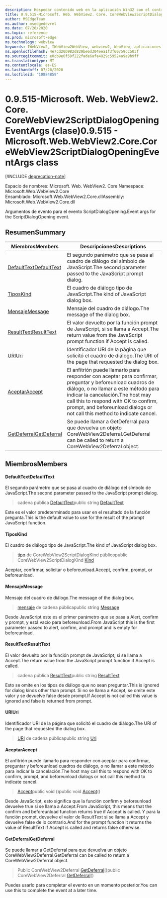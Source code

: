 ```yaml
---
description: Hospedar contenido web en la aplicación Win32 con el control Microsoft Edge WebView2
title: 0.9.515-Microsoft. Web. WebView2. Core. CoreWebView2ScriptDialogOpeningEventArgs
author: MSEdgeTeam
ms.author: msedgedevrel
ms.date: 07/20/2020
ms.topic: reference
ms.prod: microsoft-edge
ms.technology: webview
keywords: IWebView2, IWebView2WebView, webview2, WebView, aplicaciones Win32, Win32, Edge, ICoreWebView2, ICoreWebView2Controller, control de explorador, HTML Edge
ms.openlocfilehash: 4e7cd20b982d829be6d304eea1f3f60759cc503f
ms.sourcegitcommit: e0cb9e6f59f222fade6afa4829c59524a9a9b9ff
ms.translationtype: MT
ms.contentlocale: es-ES
ms.lasthandoff: 07/20/2020
ms.locfileid: "10884859"
---
```

# <span data-ttu-id="44b2f-104">0.9.515-Microsoft. Web. WebView2. Core. CoreWebView2ScriptDialogOpeningEventArgs (clase)</span><span class="sxs-lookup"><span data-stu-id="44b2f-104">0.9.515 - Microsoft.Web.WebView2.Core.CoreWebView2ScriptDialogOpeningEventArgs class</span></span> 

[!INCLUDE [deprecation-note](../../includes/deprecation-note.md)]

<span data-ttu-id="44b2f-105">Espacio de nombres: Microsoft. Web. WebView2. Core </span><span class="sxs-lookup"><span data-stu-id="44b2f-105">Namespace: Microsoft.Web.WebView2.Core</span></span>\
<span data-ttu-id="44b2f-106">Ensamblado: Microsoft.Web.WebView2.Core.dll</span><span class="sxs-lookup"><span data-stu-id="44b2f-106">Assembly: Microsoft.Web.WebView2.Core.dll</span></span>

<span data-ttu-id="44b2f-107">Argumentos de evento para el evento ScriptDialogOpening.</span><span class="sxs-lookup"><span data-stu-id="44b2f-107">Event args for the ScriptDialogOpening event.</span></span>

## <span data-ttu-id="44b2f-108">Resumen</span><span class="sxs-lookup"><span data-stu-id="44b2f-108">Summary</span></span>

 <span data-ttu-id="44b2f-109">Miembros</span><span class="sxs-lookup"><span data-stu-id="44b2f-109">Members</span></span>                        | <span data-ttu-id="44b2f-110">Descripciones</span><span class="sxs-lookup"><span data-stu-id="44b2f-110">Descriptions</span></span>
--------------------------------|---------------------------------------------
[<span data-ttu-id="44b2f-111">DefaultText</span><span class="sxs-lookup"><span data-stu-id="44b2f-111">DefaultText</span></span>](#defaulttext) | <span data-ttu-id="44b2f-112">El segundo parámetro que se pasa al cuadro de diálogo del símbolo de JavaScript.</span><span class="sxs-lookup"><span data-stu-id="44b2f-112">The second parameter passed to the JavaScript prompt dialog.</span></span>
[<span data-ttu-id="44b2f-113">Tipos</span><span class="sxs-lookup"><span data-stu-id="44b2f-113">Kind</span></span>](#kind) | <span data-ttu-id="44b2f-114">El cuadro de diálogo tipo de JavaScript.</span><span class="sxs-lookup"><span data-stu-id="44b2f-114">The kind of JavaScript dialog box.</span></span>
[<span data-ttu-id="44b2f-115">Mensaje</span><span class="sxs-lookup"><span data-stu-id="44b2f-115">Message</span></span>](#message) | <span data-ttu-id="44b2f-116">Mensaje del cuadro de diálogo.</span><span class="sxs-lookup"><span data-stu-id="44b2f-116">The message of the dialog box.</span></span>
[<span data-ttu-id="44b2f-117">ResultText</span><span class="sxs-lookup"><span data-stu-id="44b2f-117">ResultText</span></span>](#resulttext) | <span data-ttu-id="44b2f-118">El valor devuelto por la función prompt de JavaScript, si se llama a Accept.</span><span class="sxs-lookup"><span data-stu-id="44b2f-118">The return value from the JavaScript prompt function if Accept is called.</span></span>
[<span data-ttu-id="44b2f-119">URI</span><span class="sxs-lookup"><span data-stu-id="44b2f-119">Uri</span></span>](#uri) | <span data-ttu-id="44b2f-120">Identificador URI de la página que solicitó el cuadro de diálogo.</span><span class="sxs-lookup"><span data-stu-id="44b2f-120">The URI of the page that requested the dialog box.</span></span>
[<span data-ttu-id="44b2f-121">Aceptar</span><span class="sxs-lookup"><span data-stu-id="44b2f-121">Accept</span></span>](#accept) | <span data-ttu-id="44b2f-122">El anfitrión puede llamarlo para responder con aceptar para confirmar, preguntar y beforeunload cuadros de diálogo, o no llamar a este método para indicar la cancelación.</span><span class="sxs-lookup"><span data-stu-id="44b2f-122">The host may call this to respond with OK to confirm, prompt, and beforeunload dialogs or not call this method to indicate cancel.</span></span>
[<span data-ttu-id="44b2f-123">GetDeferral</span><span class="sxs-lookup"><span data-stu-id="44b2f-123">GetDeferral</span></span>](#getdeferral) | <span data-ttu-id="44b2f-124">Se puede llamar a GetDeferral para que devuelva un objeto CoreWebView2Deferral.</span><span class="sxs-lookup"><span data-stu-id="44b2f-124">GetDeferral can be called to return a CoreWebView2Deferral object.</span></span>

## <span data-ttu-id="44b2f-125">Miembros</span><span class="sxs-lookup"><span data-stu-id="44b2f-125">Members</span></span>

#### <span data-ttu-id="44b2f-126">DefaultText</span><span class="sxs-lookup"><span data-stu-id="44b2f-126">DefaultText</span></span> 

<span data-ttu-id="44b2f-127">El segundo parámetro que se pasa al cuadro de diálogo del símbolo de JavaScript.</span><span class="sxs-lookup"><span data-stu-id="44b2f-127">The second parameter passed to the JavaScript prompt dialog.</span></span>

> <span data-ttu-id="44b2f-128">cadena pública [DefaultText](#defaulttext)</span><span class="sxs-lookup"><span data-stu-id="44b2f-128">public string [DefaultText](#defaulttext)</span></span>

<span data-ttu-id="44b2f-129">Este es el valor predeterminado para usar en el resultado de la función pregunta.</span><span class="sxs-lookup"><span data-stu-id="44b2f-129">This is the default value to use for the result of the prompt JavaScript function.</span></span>

#### <span data-ttu-id="44b2f-130">Tipos</span><span class="sxs-lookup"><span data-stu-id="44b2f-130">Kind</span></span> 

<span data-ttu-id="44b2f-131">El cuadro de diálogo tipo de JavaScript.</span><span class="sxs-lookup"><span data-stu-id="44b2f-131">The kind of JavaScript dialog box.</span></span>

> <span data-ttu-id="44b2f-132">[tipo](#kind) de CoreWebView2ScriptDialogKind público</span><span class="sxs-lookup"><span data-stu-id="44b2f-132">public CoreWebView2ScriptDialogKind [Kind](#kind)</span></span>

<span data-ttu-id="44b2f-133">Aceptar, confirmar, solicitar o beforeunload.</span><span class="sxs-lookup"><span data-stu-id="44b2f-133">Accept, confirm, prompt, or beforeunload.</span></span>

#### <span data-ttu-id="44b2f-134">Mensaje</span><span class="sxs-lookup"><span data-stu-id="44b2f-134">Message</span></span> 

<span data-ttu-id="44b2f-135">Mensaje del cuadro de diálogo.</span><span class="sxs-lookup"><span data-stu-id="44b2f-135">The message of the dialog box.</span></span>

> <span data-ttu-id="44b2f-136">[mensaje](#message) de cadena pública</span><span class="sxs-lookup"><span data-stu-id="44b2f-136">public string [Message](#message)</span></span>

<span data-ttu-id="44b2f-137">Desde JavaScript este es el primer parámetro que se pasa a Alert, confirm y prompt, y está vacío para beforeunload.</span><span class="sxs-lookup"><span data-stu-id="44b2f-137">From JavaScript this is the first parameter passed to alert, confirm, and prompt and is empty for beforeunload.</span></span>

#### <span data-ttu-id="44b2f-138">ResultText</span><span class="sxs-lookup"><span data-stu-id="44b2f-138">ResultText</span></span> 

<span data-ttu-id="44b2f-139">El valor devuelto por la función prompt de JavaScript, si se llama a Accept.</span><span class="sxs-lookup"><span data-stu-id="44b2f-139">The return value from the JavaScript prompt function if Accept is called.</span></span>

> <span data-ttu-id="44b2f-140">cadena pública [ResultText](#resulttext)</span><span class="sxs-lookup"><span data-stu-id="44b2f-140">public string [ResultText](#resulttext)</span></span>

<span data-ttu-id="44b2f-141">Esto se omite en los tipos de diálogo que no sean preguntar.</span><span class="sxs-lookup"><span data-stu-id="44b2f-141">This is ignored for dialog kinds other than prompt.</span></span> <span data-ttu-id="44b2f-142">Si no se llama a Accept, se omite este valor y se devuelve false desde prompt.</span><span class="sxs-lookup"><span data-stu-id="44b2f-142">If Accept is not called this value is ignored and false is returned from prompt.</span></span>

#### <span data-ttu-id="44b2f-143">URI</span><span class="sxs-lookup"><span data-stu-id="44b2f-143">Uri</span></span> 

<span data-ttu-id="44b2f-144">Identificador URI de la página que solicitó el cuadro de diálogo.</span><span class="sxs-lookup"><span data-stu-id="44b2f-144">The URI of the page that requested the dialog box.</span></span>

> <span data-ttu-id="44b2f-145">[URI](#uri) de cadena pública</span><span class="sxs-lookup"><span data-stu-id="44b2f-145">public string [Uri](#uri)</span></span>

#### <span data-ttu-id="44b2f-146">Aceptar</span><span class="sxs-lookup"><span data-stu-id="44b2f-146">Accept</span></span> 

<span data-ttu-id="44b2f-147">El anfitrión puede llamarlo para responder con aceptar para confirmar, preguntar y beforeunload cuadros de diálogo, o no llamar a este método para indicar la cancelación.</span><span class="sxs-lookup"><span data-stu-id="44b2f-147">The host may call this to respond with OK to confirm, prompt, and beforeunload dialogs or not call this method to indicate cancel.</span></span>

> <span data-ttu-id="44b2f-148">[Accept](#accept)public void ()</span><span class="sxs-lookup"><span data-stu-id="44b2f-148">public void [Accept](#accept)()</span></span>

<span data-ttu-id="44b2f-149">Desde JavaScript, esto significa que la función confirm y beforeunload devuelve true si se llama a Accept.</span><span class="sxs-lookup"><span data-stu-id="44b2f-149">From JavaScript, this means that the confirm and beforeunload function returns true if Accept is called.</span></span> <span data-ttu-id="44b2f-150">Y para la función prompt, devuelve el valor de ResultText si se llama a Accept y devuelve false de lo contrario.</span><span class="sxs-lookup"><span data-stu-id="44b2f-150">And for the prompt function it returns the value of ResultText if Accept is called and returns false otherwise.</span></span>

#### <span data-ttu-id="44b2f-151">GetDeferral</span><span class="sxs-lookup"><span data-stu-id="44b2f-151">GetDeferral</span></span> 

<span data-ttu-id="44b2f-152">Se puede llamar a GetDeferral para que devuelva un objeto CoreWebView2Deferral.</span><span class="sxs-lookup"><span data-stu-id="44b2f-152">GetDeferral can be called to return a CoreWebView2Deferral object.</span></span>

> <span data-ttu-id="44b2f-153">Public CoreWebView2Deferral [GetDeferral](#getdeferral)()</span><span class="sxs-lookup"><span data-stu-id="44b2f-153">public CoreWebView2Deferral [GetDeferral](#getdeferral)()</span></span>

<span data-ttu-id="44b2f-154">Puedes usarlo para completar el evento en un momento posterior.</span><span class="sxs-lookup"><span data-stu-id="44b2f-154">You can use this to complete the event at a later time.</span></span>

